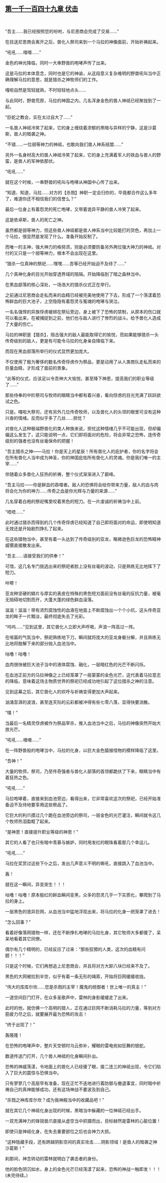 ## [第一千一百四十九章 伏击](https://www.xxbiquge.com/11_11222/9062716.html)
﻿

  “吾主……我已经按照您的吩咐，与尼恩商会完成了交易……”

  在目送尼恩商会离开之后，兽化人祭司来到一个马拉的神像面前，开始祈祷起来。

  “吼吼……嚎嚎……”

  金色的神光降临，同时一大串野兽的咆哮声传了出来。

  这是马拉的本体意念，同时也是它的神谕，从这段意义复杂难明的野兽吼叫当中正确理解马拉的意思，就是猎杀之神牧师们的工作。

  嘎啦自然是驾轻就熟，不时轻轻地点头……

  与此同时，野兽荒原，马拉的神国之内，几名浑身金色的兽人神祗已经聚拢到了一起。

  “巨蛇之教会，实在太过自大了……”

  一名兽人神祗冷笑了起来，它的身上缠绕着浓郁的黑暗与异样的宁静，这是沙葛斯，兽人的暗袭之神。

  “不错……一位弱等神力的神祗，也敢向我们兽人神系结盟……”

  另外一名身材高大的兽人神祗冷笑了起来，它的身上充满着军人的铁血与兽人的野蛮，是兽人的军神依那伏。

  “吼吼……”

  就在这个时候，一串野兽的吼叫与咆哮从神国中心传了出来。

  “知道、知道，马拉……对方的【杀戮】神职一定会归你的，毕竟都合作这么多年了，难道你还不相信我们的信誉么？”

  最后一位身上有着怨灵的死亡咆哮，又带着诡异平静的兽人冷笑了起来。

  这是依卓斯，兽人的死亡之神。

  虽然都是弱等神力，但这些兽人神祗都是兽人神系当中比较能打的货色，再加上一个马拉，很显然是发现了什么。准备开始反制了。

  而唯一的主神，强大神力的格努须，则是必须要防备另外两位强大神力的神祗。对付的又只是一个弱等神力，根本不会出现在这里。

  “猎杀一位真神的祭祀……嘿嘿……吾等已经开始迫不及待了……”

  几个真神化身的目光开始穿透界域的阻隔。开始降临到了暗之森林当中。

  在黑血部落的核心深处，一场浩大的猎杀仪式正在举行。

  之前通过尼恩商会走私而来的血精已经被完美地使用了下去，形成了一个荡漾着恐怖鲜血的巨大池子，上空隐隐有着怨灵与冤魂的咆哮与哭泣。

  一名名强悍的异族俘虏被绑在祭坛旁边，身上被下了恐怖的禁制，从原本的伤口就可以看出来，在被捕捉到之前，他们也与敌人进行了惨烈的战斗。给予兽化人造成了大量的伤亡。

  马拉的神职是【猎杀】，阻击强大的敌人最能取得它的愉悦，而如果能够猎杀一头传奇级别的敌人，更是有可能令马拉的化身亲自降临下来。

  而现在黑血部落所举行的仪式显然更加庞大。

  不仅使用了极为奢侈的数名传奇俘虏作为祭品，更是动用了从人类商队走私而来的巨量血精，才形成了面前的景象。

  “此等的仪式，应该足以令吾神大大愉悦，甚至降下神恩，提高我们的职业等级了……”

  那些侍奉的中阶祭司与牧师的眼睛当中都有着兴奋，看向俘虏的目光充满了跃跃欲试之色。

  只是。嘎啦大祭司，还有另外几位传奇牧师，以及兽化人的头领的眼里可没有这种兴奋的情绪。反而似乎多了几丝……担忧？

  对兽化人这种极端野兽化的类人种族来说，担忧这种情绪几乎不可能出现，但却偏偏这么发生了，这只能说明一点，它们即将面对的危险，将会非常之恐怖，连传奇级别的强者也没有丝毫保命的把握！

  “吾主猎杀之神——马拉！你是天上的星辰！所有兽化人的庇护者，你的名字将会在所有兽化人当中成为神圣，你的神国庇佑所有兽化人的灵魂。你是我们唯一的主宰……”

  伴随着众多兽化人狂热的祈祷，整个仪式渐渐进入了巅峰。

  “吾主马拉——你是鲜血的吞噬者。敌人的恐惧将会给你带来力量，敌人的血与肉将会化为你的神力……传奇之血是你光辉与力量的来源……”

  几名穿着白袍的祭祀嘴里咬着黑色的短刀。在一片虔诚的祈祷当中上前。

  “唔唔……”

  此时通过猎杀而得到的几个传奇俘虏已经知道了自己即将面对的命运，即使明知道无效还是开始剧烈挣扎了起来。

  在这些猎物当中，甚至有着一头达到了传奇级别的亚龙，略微逊色巨龙的恐怖精神威慑直接散发出来。

  “吾主……请接受我们的供奉！”

  可惜，这几名专门挑选出来的祭祀者脸上没有丝毫的波动，只是熟练无比地挥下了短刀。

  咔嚓！

  亚龙种坚硬的鳞片与厚实的表皮在特殊的黑色短刃面前没有丝毫的反抗力量，被毫无阻碍地切割而开，大蓬大蓬的绿色鲜血滚落。

  滋滋！滋滋！带有浓烈腐蚀性的血液在地面上不断腐蚀出一个个小坑，这头传奇亚龙的眸子一片黯淡，最终彻底失去了光彩。

  “呜呜……”见到这里，其它兽化人立即大声呼喝，声浪一阵高过一阵。

  在喧嚣的气氛当中，祭祀熟练地下刀，瞬间就将庞大的亚龙身躯分解，并且熟练无比地将肢解下来的部分抛入血池当中。

  咕噜！咕噜！

  血肉很快被巨大池子当中的液体腐蚀、融化，一层暗红色的光芒不断闪烁。

  在血池正前方的马拉神像之上已经笼罩了一层蒙蒙的金色光芒，这代表着马拉意志的降临，意味着这场主物质世界的祭祀已经成功地引起了这位猎杀之神的注意。

  见到这幕之后，其它兽化人的欢呼与祈祷变得更加大声起来。

  汹涌澎湃的波浪，甚至连天际的云彩都被冲得有些七零八落，显得快要消散。

  “噗！”

  当最后一名精灵俘虏被作为祭品宰杀，推入血池当中之后，马拉的神像突然开始大放光芒。

  “吼吼……嗷嗷……”

  在一阵野兽般的咆哮当中，马拉的化身，以巨大金色猿猴怪物的模样降临了这里。

  “吾神！”

  大量的牧师，祭司，乃至传奇强者与兽化人部落的首领都跪伏了下来，眼睛当中有着狂热之色。

  “吼吼……”

  马拉咆哮着，直接来到血池旁边，看得出来，它非常喜欢这次的祭祀，已经开始准备迫不及待地要享用这些祭品了。

  它巨大的利爪摸过几个跪在血池旁边的祭司，一层金色的光芒灌注，瞬间就令这几个牧师热泪盈眶了起来。

  “是神恩！直接提升职业等级的神恩！”

  其它的人看了也只有暗中羡慕与嫉妒，同时用发红的眼珠看着那几个幸运儿。

  “吼吼……”

  马拉在奖赏过这些下仆之后，发出几声意义不明的嘶吼，直接跳入了血池当中。

  轰！

  就在这一瞬间，异变突生！！！

  咕噜！咕噜！原本殷红的鲜血瞬间变黑，众多的怨灵几乎一下实质化，攀爬到了马拉的身上。

  一层黑色的诡异巨网，从血池当中猛地浮现出来，将马拉的化身一把笼罩了进去！

  “怎么回事？”

  看着好像落网猎物一样，还在不断挣扎咆哮的马拉化身，其它牧师大多都傻了，呆呆地看着其它同僚。

  偶尔有几个精明的，已经反应了过来：“那些狡猾的人类，这次的血精有问题！！！”

  只是这个时候，它们再想追上尼恩商会，并且将对方大卸八块已经来不及了。

  黑色的大网被拉到半空，似乎有着一条无形的绳索，开始将巨网缓缓收拢。

  “伟大的库库尔坎……您是杀戮的主宰！魔鬼的统御者！世上唯一的真主！”

  一道空间巨门打开，在众多圣歌声中，雷林的身影缓缓走了出来。

  此时的他，就仿佛一个高明的猎人，正在通过巨网不断消耗马拉的力量，等到对方筋疲力尽之后，就要展开最为恐怖的攻击！

  “终于出现了！”

  轰隆隆！

  在恐怖的咆哮声中，整片天空顿时乌云弥补，耀眼的雷电宛如狂舞的银蛇。

  数道传送门打开，几个兽人神祗的化身瞬间扑出。

  恐怖的神威荡漾，令地面上的兽化人已经傻了眼，接二连三的神祗出现，令它们陷入了巨大的震惊与恐惧当中。

  只有寥寥几个高层早有准备，现在正忙不迭地进行着防御与撤退事宜，同时暗中祈祷自己的真神能够成功，还有这场神战不要波及到自己。

  “杀戮之神库库尔坎？成为我神殿当中的收藏品吧！”

  就在其它几个神祗化身出现的时候，黑暗当中躲藏的一位神祗已经出手。

  一双充满神力的锋锐兽爪直接从虚空当中抓摄而出，目标赫然是雷林的心脏位置！

  即使只是神祗化身，在失去重要部位之后也会神力大损。

  “这种隐藏手段，还有跨越阴影空间的真实攻击……阴影领域！是兽人的暗袭之神沙葛斯！”

  刹那间，神念转动的雷林就明白了袭击者的身份。

  他的脸色阴沉如水，身上的金色光芒已经荡漾了起来，恐怖的神战一触即发！！！(未完待续。)
